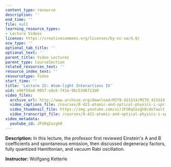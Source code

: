 ```yaml
---
content_type: resource
description: ''
end_time: ''
file: null
learning_resource_types:
- Lecture Videos
license: https://creativecommons.org/licenses/by-nc-sa/4.0/
ocw_type: ''
optional_tab_title: ''
optional_text: ''
parent_title: Video Lectures
parent_type: CourseSection
related_resources_text: ''
resource_index_text: ''
resourcetype: Video
start_time: ''
title: 'Lecture 15: Atom-light Interactions IV'
uid: e96f59a8-905f-e8c6-741e-9bc53d6723b0
video_files:
  archive_url: http://www.archive.org/download/MIT8.421S14/MIT8_421S14_lec15_300k.mp4
  video_captions_file: /courses/8-421-atomic-and-optical-physics-i-spring-2014/d811af66b95e53fe835a26dbe8cb7d3d_JFSRqIozgh0.vtt
  video_thumbnail_file: https://img.youtube.com/vi/JFSRqIozgh0/default.jpg
  video_transcript_file: /courses/8-421-atomic-and-optical-physics-i-spring-2014/2956fd532f1fa0e6ad24942397ba34d5_JFSRqIozgh0.pdf
video_metadata:
  youtube_id: JFSRqIozgh0
---
```


**Description:** In this lecture, the professor first reviewed Einstein's A and B coefficients and spontaneous emission, then discussed degeneracy factors, fully quantized Hamiltonian, and vacuum Rabi oscillation.

**Instructor:** Wolfgang Ketterle

